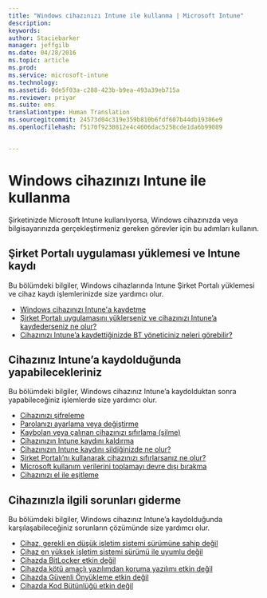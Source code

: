 ```yaml
---
title: "Windows cihazınızı Intune ile kullanma | Microsoft Intune"
description: 
keywords: 
author: Staciebarker
manager: jeffgilb
ms.date: 04/28/2016
ms.topic: article
ms.prod: 
ms.service: microsoft-intune
ms.technology: 
ms.assetid: 0de5f03a-c288-423b-b9ea-493a39eb715a
ms.reviewer: priyar
ms.suite: ems
translationtype: Human Translation
ms.sourcegitcommit: 24573d04c319e359b810b6fdf607b44db19306e9
ms.openlocfilehash: f5170f9230812e4c4606dac5258cde1da6b99089


---
```


# Windows cihazınızı Intune ile kullanma

Şirketinizde Microsoft Intune kullanılıyorsa, Windows cihazınızda veya bilgisayarınızda gerçekleştirmeniz gereken görevler için bu adımları kullanın.

## Şirket Portalı uygulaması yüklemesi ve Intune kaydı

Bu bölümdeki bilgiler, Windows cihazlarında Intune Şirket Portalı yüklemesi ve cihaz kaydı işlemlerinizde size yardımcı olur.

- [Windows cihazınızı Intune'a kaydetme](enroll-your-device-in-intune-windows.md)
- [Şirket Portalı uygulamasını yüklerseniz ve cihazınızı Intune’a kaydederseniz ne olur?](what-happens-if-you-install-the-company-portal-app-and-enroll-your-device-in-intune-windows.md)
- [Cihazınızı Intune’a kaydettiğinizde BT yöneticiniz neleri görebilir?](what-can-your-it-administrator-see-when-you-enroll-your-device-in-intune-windows.md)

## Cihazınız Intune’a kaydolduğunda yapabilecekleriniz

Bu bölümdeki bilgiler, Windows cihazınız Intune’a kaydolduktan sonra yapabileceğiniz işlemlerde size yardımcı olur.

- [Cihazınızı şifreleme](encrypt-your-device-windows.md)
- [Parolanızı ayarlama veya değiştirme](set-or-change-your-password-windows.md)
- [Kaybolan veya çalınan cihazınızı sıfırlama (silme)](reset-erase-your-lost-or-stolen-device-windows.md)
- [Cihazınızın Intune kaydını kaldırma](unenroll-your-device-from-intune-windows.md)
- [Cihazınızın Intune kaydını sildiğinizde ne olur?](what-happens-if-you-unenroll-your-device-from-intune-windows.md)
- [Şirket Portalı’nı kullanarak cihazınızı sıfırlarsanız ne olur?](what-happens-if-you-reset-your-device-using-the-company-portal-windows.md)
- [Microsoft kullanım verilerini toplamayı devre dışı bırakma](turn-off-microsoft-usage-data-collection-windows.md)
- [Cihazınızı el ile eşitleme](sync-your-device-manually-windows.md)

## Cihazınızla ilgili sorunları giderme

Bu bölümdeki bilgiler, Windows cihazınız Intune’a kaydolduğunda karşılaşabileceğiniz sorunların çözümünde size yardımcı olur.

- [Cihaz, gerekli en düşük işletim sistemi sürümüne sahip değil](device-doesnt-have-the-required-minimum-operating-system-version-windows.md)
- [Cihaz en yüksek işletim sistemi sürümü ile uyumlu değil](device-doesnt-comply-with-maximum-operating-system-version-windows.md)
- [Cihazda BitLocker etkin değil](device-doesnt-have-bitlocker-enabled-windows.md)
- [Cihazda kötü amaçlı yazılımdan koruma yazılımı etkin değil](device-doesnt-have-antimalware-software-enabled-windows.md)
- [Cihazda Güvenli Önyükleme etkin değil](device-doesnt-have-secure-boot-enabled-windows.md)
- [Cihazda Kod Bütünlüğü etkin değil](device-doesnt-have-code-integrity-enabled-windows.md)





<!--HONumber=Jun16_HO5-->


